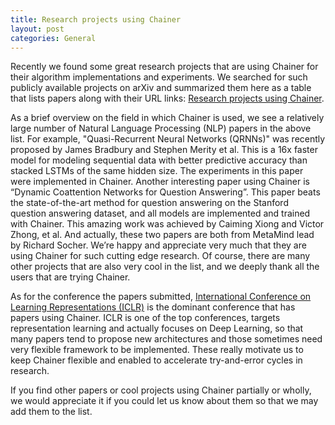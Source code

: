```yaml
---
title: Research projects using Chainer
layout: post
categories: General
---
```


Recently we found some great research projects that are using Chainer for their algorithm implementations and experiments. We searched for such publicly available projects on arXiv and summarized them here as a table that lists papers along with their URL links: [Research projects using Chainer](https://github.com/pfnet/chainer/wiki/Research-projects-using-Chainer).

As a brief overview on the field in which Chainer is used, we see a relatively large number of Natural Language Processing (NLP) papers in the above list. For example, "Quasi-Recurrent Neural Networks (QRNNs)" was recently proposed by James Bradbury and Stephen Merity et al. This is a 16x faster model for modeling sequential data with better predictive accuracy than stacked LSTMs of the same hidden size. The experiments in this paper were implemented in Chainer. Another interesting paper using Chainer is “Dynamic Coattention Networks for Question Answering”. This paper beats the state-of-the-art method for question answering on the Stanford question answering dataset, and all models are implemented and trained with Chainer. This amazing work was achieved by Caiming Xiong and Victor Zhong, et al. And actually, these two papers are both from MetaMind lead by Richard Socher. We’re happy and appreciate very much that they are using Chainer for such cutting edge research. Of course, there are many other projects that are also very cool in the list, and we deeply thank all the users that are trying Chainer.

As for the conference the papers submitted, [International Conference on Learning Representations (ICLR)](http://www.iclr.cc) is the dominant conference that has papers using Chainer. ICLR is one of the top conferences, targets representation learning and actually focuses on Deep Learning, so that many papers tend to propose new architectures and those sometimes need very flexible framework to be implemented. These really motivate us to keep Chainer flexible and enabled to accelerate try-and-error cycles in research.

If you find other papers or cool projects using Chainer partially or wholly, we would appreciate it if you could let us know about them so that we may add them to the list.
